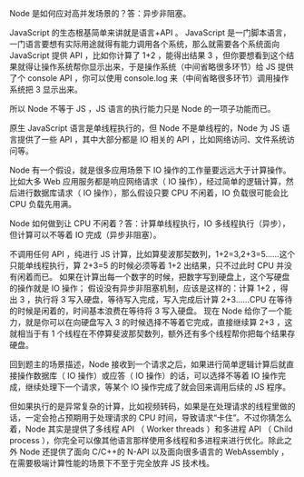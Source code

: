 Node 是如何应对高并发场景的？答：异步非阻塞。

JavaScript 的生态根基简单来讲就是语言+API 。
JavaScript 是一门脚本语言，一门语言要想有实际用途就得有能力调用各个系统，那么就需要各个系统面向 JavaScript 提供 API ，比如你计算了 1+2 ，能得出结果 3 ，但你要想看到这个结果就得让操作系统帮你显示出来，于是操作系统（中间省略很多环节）给 JS 提供了个 console API ，你可以使用 console.log 来（中间省略很多环节）调用操作系统把 3 显示出来。

所以 Node 不等于 JS ，JS 语言的执行能力只是 Node 的一项子功能而已。

原生 JavaScript 语言是单线程执行的，但 Node 不是单线程的，Node 为 JS 语言提供了一些 API ，其中大部分都是 IO 相关的 API ，比如网络访问、文件系统访问等。

Node 有一个假设，就是很多应用场景下 IO 操作的工作量要远远大于计算操作。比如大多 Web 应用服务都是响应网络请求（ IO 操作），经过简单的逻辑计算，然后进行数据库请求（ IO 操作），那么假设只要 CPU 不闲着，IO 负载很可能会比 CPU 负载先用满。

Node 如何做到让 CPU 不闲着？答：计算单线程执行，IO 多线程执行（异步），但计算可以不等着 IO 完成（异步非阻塞）。

不调用任何 API ，纯进行 JS 计算，比如算斐波那契数列，1+2=3,2+3=5……这个只能单线程执行，算 2+3=5 的时候必须等着 1+2 出结果，只不过此时 CPU 并没有闲着而已。
如果在计算出每一个数字的时候，把数字写到硬盘上，这个写硬盘的操作就是 IO 操作；
假设没有异步非阻塞机制，应该是这样的：计算 1+2 ，得出 3 ，执行将 3 写入硬盘，等待写入完成，写入完成后计算 2+3……CPU 在等待的时候是闲着的，时间基本浪费在等待将 3 写入硬盘。
现在 Node 给你了一个能力，就是你可以在向硬盘写入 3 的时候选择不等着它完成，直接继续算 2+3 ，这就相当于有 1 个线程在不停算斐波那契数列，额外还有多个线程帮你把每个结果存硬盘。

回到题主的场景描述，Node 接收到一个请求之后，如果进行简单逻辑计算后就直接操作数据库（ IO 操作）或应答（ IO 操作）的话，可以选择不等着 IO 操作完成，继续处理下一个请求，等某个 IO 操作完成了就会回来调用后续的 JS 程序。

但如果执行的是异常复杂的计算，比如视频转码，如果是在处理请求的线程里做的话，一定会抢占预期用于处理请求的 CPU 时间，导致请求“卡住”。不过你猜怎么着，Node 其实是提供了多线程 API （ Worker threads ）和多进程 API （ Child process ），你完全可以像其他语言那样使用多线程和多进程来进行优化。除此之外 Node 还提供了面向 C/C++的 N-API 以及面向很多语言的 WebAssembly ，在需要极端计算性能的场景下不至于完全放弃 JS 技术栈。